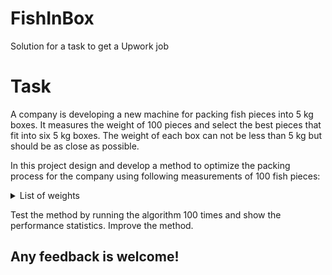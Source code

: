 # FishInBox
Solution for a task to get a Upwork job

# Task
A company is developing a new machine for packing fish pieces into 5 kg boxes. It measures
the weight of 100 pieces and select the best pieces that fit into six 5 kg boxes. The weight of
each box can not be less than 5 kg but should be as close as possible.

In this project design and develop a method to optimize the packing process for the company
using following measurements of 100 fish pieces:

<details>
  <summary>List of weights</summary>
    [0.53042733,0.14914697,0.69429503,0.80431878,0.18807191,0.36474933
    ,0.84755458,0.51992772,0.45916571,0.82556471,0.14607772,0.06644766
    ,0.88882362,0.86834997,0.69163565,0.85520024,0.8685683,0.00382725
    ,0.98278168,0.5263739,0.76647715,0.96931875,0.24036148,0.36322401
    ,0.82033226,0.53616184,0.03128087,0.9614387,0.71322414,0.46205035
    ,0.06723238,0.97071141,0.6192622,0.49489856,0.95269661,0.85048916
    ,0.90629199,0.05314139,0.88654573,0.95179799,0.00412451,0.1386028
    ,0.95198186,0.7135437,0.42480796,0.82621498,0.59230367,0.95675293
    ,0.93293575,0.78489021,0.73580579,0.15977138,0.08125166,0.30659718
    ,0.66717259,0.39721694,0.75219362,0.1538071,0.27247613,0.54479767
    ,0.23182244,0.84582502,0.70506031,0.15910084,0.91775239,0.74568999
    ,0.0124777,0.58086168,0.47537006,0.71663086,0.36536071,0.0295392
    ,0.35274408,0.78246165,0.47987865,0.97204116,0.67082612,0.34481159
    ,0.35160428,0.39883111,0.33309759,0.75382407,0.96941522,0.92994915
    ,0.45924316,0.29030786,0.95766106,0.1357598,0.89283644,0.3541624
    ,0.81828498,0.72191687,0.64721171,0.65083836,0.46343787,0.16689681
    ,0.9027249,0.72932438,0.38770224,0.22730776]
</details>

Test the method by running the algorithm 100 times and show the performance statistics.
Improve the method.


## Any feedback is welcome!
